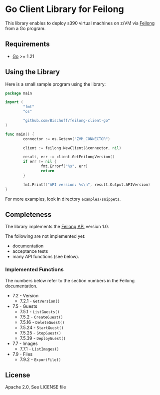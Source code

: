 # Go Client Library for Feilong

This library enables to deploy s390 virtual machines on z/VM via [Feilong](https://openmainframeproject.org/projects/feilong/) from a Go program.


## Requirements

- [Go](https://golang.org/doc/install) >= 1.21


## Using the Library

Here is a small sample program using the library:

```go
package main

import (
        "fmt"
        "os"

        "github.com/Bischoff/feilong-client-go"
)

func main() {
        connector := os.Getenv("ZVM_CONNECTOR")

        client := feilong.NewClient(&connector, nil)

        result, err := client.GetFeilongVersion()
        if err != nil {
                fmt.Errorf("%s", err)
                return
        }

        fmt.Printf("API version: %s\n", result.Output.APIVersion)
}
```

For more examples, look in directory `examples/snippets`.


## Completeness

The library implements the [Feilong API](https://cloudlib4zvm.readthedocs.io/en/latest/restapi.html#) version 1.0.

The following are not implemented yet:

 * documentation
 * acceptance tests
 * many API functions (see below).


### Implemented Functions

The numbers below refer to the section numbers in the Feilong documentation.

 * 7.2 - Version
   * 7.2.1 - `GetVersion()`
 * 7.5 - Guests
   * 7.5.1 - `ListGuests()`
   * 7.5.2 - `CreateGuest()`
   * 7.5.16 - `DeleteGuest()`
   * 7.5.24 - `StartGuest()`
   * 7.5.25 - `StopGuest()`
   * 7.5.39 - `DeployGuest()`
 * 7.7 - Images
   * 7.7.1 - `ListImages()`
 * 7.9 - Files
   * 7.9.2 - `ExportFile()`


## License

Apache 2.0, See LICENSE file

